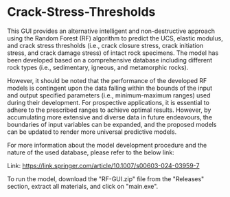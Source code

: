 # Crack-Stress-Thresholds
This GUI provides an alternative intelligent and non-destructive approach using the Random Forest (RF) algorithm to predict the UCS, elastic modulus, and crack stress thresholds (i.e., crack closure stress, crack initiation stress, and crack damage stress) of intact rock specimens. The model has been developed based on a comprehensive database including different rock types (i.e., sedimentary, igneous, and metamorphic rocks). 

However, it should be noted that the performance of the developed RF models is contingent upon the data falling within the bounds of the input and output specified parameters (i.e., minimum-maximum ranges) used during their development. For prospective applications, it is essential to adhere to the prescribed ranges to achieve optimal results. However, by accumulating more extensive and diverse data in future endeavours, the boundaries of input variables can be expanded, and the proposed models can be updated to render more universal predictive models.

For more information about the model development procedure and the nature of the used database, please refer to the below link:

Link: https://link.springer.com/article/10.1007/s00603-024-03959-7  

To run the model, download the "RF-GUI.zip" file from the "Releases" section, extract all materials, and click on "main.exe". 
